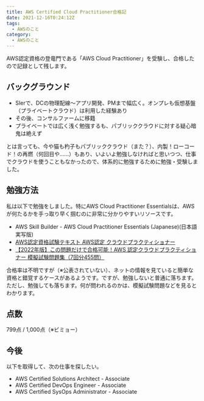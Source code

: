 ```yaml
---
title: AWS Certified Cloud Practitioner合格記
date: 2021-12-16T0:24:12Z
tags:
  - AWSのこと
category:
  - AWSのこと
---
```


AWS認定資格の登竜門である「AWS Cloud Practitioner」を受験し、合格したので記録として残します。

<!--more-->

## バックグラウンド

- SIerで、DCの物理配線〜アプリ開発、PMまで幅広く。オンプレも仮想基盤（プライベートクラウド）は利用した経験あり
- その後、コンサルファームに移籍
- プライベートでは広く浅く勉強するも、パブリッククラウドに対する疑心暗鬼は絶えず

とは言っても、今や猫も杓子もパブリッククラウド（また？）、内製！ローコード！の再燃（何回目や……）もあり、いよいよ勉強しなければと思いつつ、仕事でクラウドを使うこともなかったので、体系的に勉強するために勉強・受験しました。

## 勉強方法

私は以下で勉強をしました。特にAWS Cloud Practitioner Essentialsは、AWSが何たるかを手っ取り早く掴むのに非常に分かりやすいリソースです。

- AWS Skill Builder - AWS Cloud Practitioner Essentials (Japanese)(日本語実写版)
- [AWS認定資格試験テキスト AWS認定 クラウドプラクティショナー](https://www.amazon.co.jp/dp/4797397403)
- [【2022年版】この問題だけで合格可能！AWS 認定クラウドプラクティショナー 模擬試験問題集（7回分455問）](https://www.udemy.com/course/aws-4260/)

合格率は不明ですが（※公表されていない）、ネットの情報を見ていると簡単な資格と錯覚するケースがあるようです。ですが、勉強しないと普通に落ちます。ただし、勉強しても落ちます。何が問われるのかは、模擬試験問題などを見るとわかります。

## 点数

799点 / 1,000点（※ビミョー）

## 今後

以下を取得して、次の仕事を探したい。

- AWS Certified Solutions Architect - Associate
- AWS Certified DevOps Engineer - Associate
- AWS Certified SysOps Administrator - Associate
